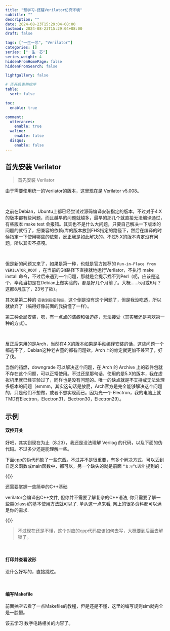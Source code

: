 ```yaml
---
title: "预学习-搭建Verilator仿真环境"
subtitle: ""
description: ""
date: 2024-08-23T15:29:04+08:00
lastmod: 2024-08-23T15:29:04+08:00
draft: false

tags: ["一生一芯", "Verilator"]
categories: []
series: ["一生一芯"]
series_weight: 4
hiddenFromHomePage: false
hiddenFromSearch: false

lightgallery: false

# 否开启表格排序
table:
  sort: false

toc:
  enable: true

comment:
  utterances:
    enable: true
  waline:
    enable: false
  disqus:
    enable: false
---
```


## 首先安装 Verilator

> 首先安装 Verilator

<!--more-->

由于需要使用统一的Verilator的版本，这里现在是 Verilator v5.008。

<br>

之前在Debian，Ubuntu上都已经尝试过源码编译安装指定的版本，不过对于4.X的版本都有些问题，而且越早的问题就越多，最早的那几个就直接无法编译通过，有些版本 make test 会报错。其实也不是什么大问题，只要自己解决一下版本的问题的就行了，把兼容的依赖/库的版本放到FHS指定的路径下，然后在编译的时候指定一下使用哪些的依赖，反正我是如此解决的。不过5.X的版本肯定没有问题，所以其实不搭嘎。

<br>

但是新的问题又来了，如果是第一种，也就是官方推荐的 `Run-in-Place from VERILATOR_ROOT` ，在当前的Git路径下直接就地运行Verilator，不执行 make install 命令，不过后来遇到一个问题，那就是会提示找不到Perl（呃，应该是这个，毕竟当初是在Debian上做实验的，都是好几个月前了。大概……5月或6月？这都8月底了，23号了欸）。

其次是第二种的 `安装到指定前缀`，这个倒是没有这个问题了，但是我没吃透，所以就放弃了（搞得好像前面的我搞懂了一样）。

第三种全局安装，嗯，有一点点的洁癖和强迫症，无法接受（其实我还是喜欢第一种的方式）。

<br>

反正后来用的是Arch，当然在4.X的版本如果是手动编译安装的话，这些问题一个都逃不了，Debian这种老古董的都有问题欸，Arch上的肯定就更加不兼容了，好了伐。

当然的裆燃，downgrade 可以解决这个问题，在 Arch 的 Archive 上的软件包就不存在这个问题，可以正常使用。不过还是那句话，使用的是5.X的版本，我在虚拟机里就已经实验过了，同样也是没有问题的。唯一的缺点就是不支持或无法处理多版本的问题（emmm，其实这句话是放屁，Arch官方是完全能够解决这个问题的，只是他们不想做，或者不想实现而已。因为光一个 Electron，我的电脑上就TMD有Electron，Electron31，Electron30，Electron29）。

## **示例**
#### 双控开关
好吧，其实到现在为止（8.23），我还是没法理解 Verilog 的代码，以及下面的伪代码。不过多少还是能理解一些。

下面cpp的伪代码缺了一些东西。不过并不是很重要，有多个解决方式，可以丢到自定义函数或main函数中，都可以，另一个缺失的就是前面 `“复习”C语言` 提到的：

{{<admonition>}}

 还需要掌握一些简单的C++基础

verilator会编译出C++文件, 但你并不需要了解复杂的C++语法, 你只需要了解一些类(class)的基本使用方法就可以了. 单从这一点来看, 网上的很多资料都可以满足你的需求.

{{</admonition>}}

> 不过现在还是不懂，这个对应的cpp代码应该如何去写，大概要到后面去解锁了。

<br>

#### 打印并查看波形

没什么好写的，直接跳过。

<br>

#### 编写Makefile

前面抽空去看了一点Makefile的教程，但是还是不懂，这里的编写规则sim就完全是一脸懵。

该去学习 数字电路相关的内容了。

